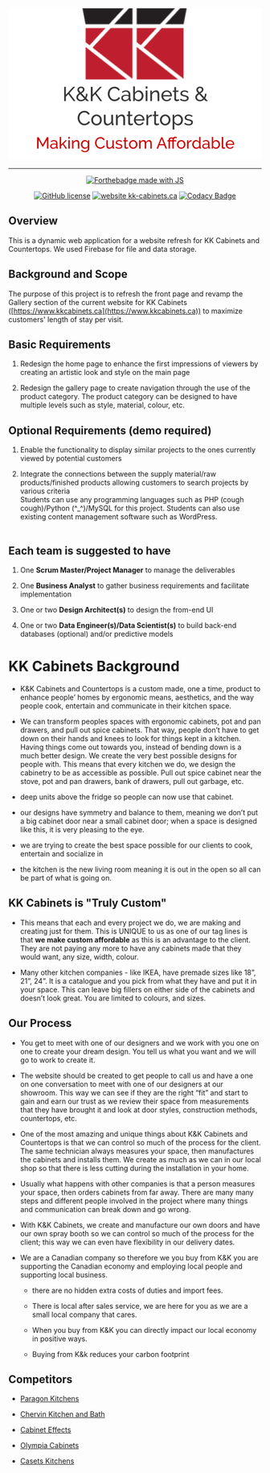 <div align="center">
    <img alt="pharmasave logo" src="docs/pictures/logo-transparent.png"/>
</div>

***

<p align="center">
    <a href="https://nodejs.org/en/"><img alt="Forthebadge made with JS" src="https://forthebadge.com/images/badges/uses-html.svg"/></a>
</p>

<p align="center">
    <a href="https://github.com/luke-zhang-04/kk-cabinets/blob/master/LICENSE"><img alt="GitHub license" src="https://img.shields.io/github/license/luke-zhang-04/kk-cabinets.svg"/></a>
    <a href="https://www.kkcabinets.ca"><img alt="website kk-cabinets.ca" src="https://img.shields.io/website-up-down-green-red/https/kkcabinets.ca.svg"/></a>
    <a href="https://app.codacy.com/manual/luke.zhang2004/kk-cabinets?utm_source=github.com&utm_medium=referral&utm_content=Luke-zhang-04/kk-cabinets&utm_campaign=Badge_Grade_Dashboard"><img alt="Codacy Badge" src="https://api.codacy.com/project/badge/Grade/d6d5f99056ba41b6a80057c84ab398e9"/></a>
</p>

## Overview ##
This is a dynamic web application for a website refresh for KK Cabinets and Countertops. We used Firebase for file and data storage.

## Background and Scope ##
The purpose of this project is to refresh the front page and revamp the Gallery section of the current website for KK Cabinets ([https://www.kkcabinets.ca](https://www.kkcabinets.ca)) to maximize customers' length of stay per visit.
## Basic Requirements ##

1.  Redesign the home page to enhance the first impressions of viewers by creating an artistic look and style on the main page

2.  Redesign the gallery page to create navigation through the use of the product category. The product category can be designed to have multiple levels such as style, material, colour, etc.
## Optional Requirements (demo required) ##

1.  Enable the functionality to display similar projects to the ones currently viewed by potential customers

2.  Integrate the connections between the supply material/raw products/finished products allowing customers to search projects by various criteria<br/>
Students can use any programming languages such as PHP (cough cough)/Python (^_^)/MySQL for this project. Students can also use existing content management software such as WordPress. <br/><br/>
## Each team is suggested to have ##

1.  One <b>Scrum Master/Project Manager</b> to manage the deliverables

2.  One <b>Business Analyst</b> to gather business requirements and facilitate implementation

3.  One or two <b>Design Architect(s)</b> to design the from-end UI

4.  One or two <b>Data Engineer(s)/Data Scientist(s)</b> to build back-end databases (optional) and/or predictive models

# KK Cabinets Background #

-   K&amp;K Cabinets and Countertops is a custom made, one a time, product to enhance people’ homes by ergonomic means, aesthetics, and the way people cook, entertain and communicate in their kitchen space.

-   We can transform peoples spaces with ergonomic cabinets, pot and pan drawers, and pull out spice cabinets. That way, people don’t have to get down on their hands and knees to look for things kept in a kitchen. Having things come out towards you, instead of bending down is a much better design. We create the very best possible designs for people with. This means that every kitchen we do, we design the cabinetry to be as accessible as possible. Pull out spice cabinet near the stove, pot and pan drawers, bank of drawers, pull out garbage, etc.

-   deep units above the fridge so people can now use that cabinet.

-   our designs have symmetry and balance to them, meaning we don’t put a big cabinet door near a small cabinet door; when a space is designed like this, it is very pleasing to the eye.

-   we are trying to create the best space possible for our clients to cook, entertain and socialize in

-   the kitchen is the new living room meaning it is out in the open so all can be part of what is going on.
## KK Cabinets is "Truly Custom" ##

-   This means that each and every project we do, we are making and creating just for them. This is UNIQUE to us as one of our tag lines is that <b>we make custom affordable</b> as this is an advantage to the client. They are not paying any more to have any cabinets made that they would want, any size, width, colour.

-   Many other kitchen companies - like IKEA, have premade sizes like 18”, 21”, 24”. It is a catalogue and you pick from what they have and put it in your space. This can leave big fillers on either side of the cabinets and doesn’t look great. You are limited to colours, and sizes.
## Our Process ##

-   You get to meet with one of our designers and we work with you one on one to create your dream design. You tell us what you want and we will go to work to create it.

-   The website should be created to get people to call us and have a one on one conversation to meet with one of our designers at our showroom. This way we can see if they are the right “fit” and start to gain and earn our trust as we review their space from measurements that they have brought it and look at door styles, construction methods, countertops, etc.

-   One of the most amazing and unique things about K&amp;K Cabinets and Countertops is that we can control so much of the process for the client. The same technician always measures your space, then manufactures the cabinets and installs them. We create as much as we can in our local shop so that there is less cutting during the installation in your home.

-   Usually what happens with other companies is that a person measures your space, then orders cabinets from far away. There are many many steps and different people involved in the project where many things and communication can break down and go wrong.

-   With K&amp;K Cabinets, we create and manufacture our own doors and have our own spray booth so we can control so much of the process for the client; this way we can even have flexibility in our delivery dates.

-   We are a Canadian company so therefore we you buy from K&amp;K you are supporting the Canadian economy and employing local people and supporting local business.
    
    -   there are no hidden extra costs of duties and import fees.
    
    -   There is local after sales service, we are here for you as we are a small local company that cares.
    
    -   When you buy from K&amp;K you can directly impact our local economy in positive ways.
    
    -   Buying from K&amp;k reduces your carbon footprint
## Competitors ##

-   [Paragon Kitchens](https://www.paragonkitchens.com/)

-   [Chervin Kitchen and Bath](https://www.chervin.ca/site/home)

-   [Cabinet Effects](https://cabineteffects.ca/)

-   [Olympia Cabinets](http://www.olympiacabinets.ca/)

-   [Casets Kitchens](https://www.caseyskitchens.com/)